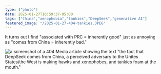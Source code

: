 ```yaml
---
type: ["photo"]
date: 2025-01-27T16:59:37-05:00
tags: ["China","xenophobia","tankies","DeepSeek","generative AI"]
featured_image: "/2025-01-27-404-tankies.JPEG"
---
```

It turns out I find "associated with PRC = inherently good" just as annoying as "comes from China = inherently bad."

![a screenshot of a 404 Media article showing the text "the fact that DeepSeek comes from China, a perceived adversary to the Unites States/the West is making hawks and xenophobes, and tankies foam at the mouth."](/2025-01-27-404-tankies.JPEG)
